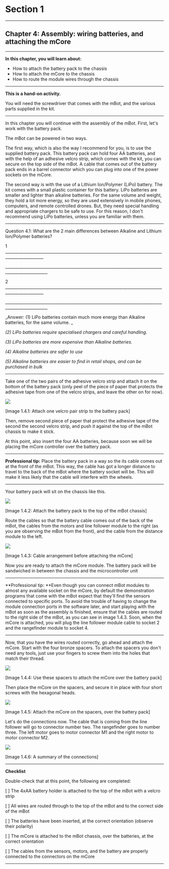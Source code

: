 # Section 1

---

## Chapter 4: Assembly: wiring batteries, and attaching the mCore

---

**In this chapter, you will learn about:**

* How to attach the battery pack to the chassis
* How to attach the mCore to the chassis
* How to route the module wires through the chassis

---

**This is a hand-on activity.**

You will need the screwdriver that comes with the mBot, and the various parts supplied in the kit.

---

In this chapter you will continue with the assembly of the mBot. First, let's work with the battery pack.

The mBot can be powered in two ways.

The first way, which is also the way I recommend for you, is to use the supplied battery pack. This battery pack can hold four AA batteries, and with the help of an adhesive velcro strip, which comes with the kit, you can secure on the top side of the mBot. A cable that comes out of the battery pack ends in a barrel connector which you can plug into one of the power sockets on the mCore.

The second way is with the use of a Lithium Ion/Polymer \(LiPo\) battery. The kit comes with a small plastic container for this battery. LiPo batteries are smaller and lighter than alkaline batteries. For the same volume and weight, they hold a lot more energy, so they are used extensively in mobile phones, computers, and remote controlled drones. But, they need special handling and appropriate chargers to be safe to use. For this reason, I don't recommend using LiPo batteries, unless you are familiar with them.

---

Question 4.1: What are the 2 main differences between Alkaline and Lithium Ion/Polymer batteries?

1 \_\_\_\_\_\_\_\_\_\_\_\_\_\_\_\_\_\_\_\_\_\_\_\_\_\_\_\_\_\_\_\_\_\_\_\_\_\_\_\_\_\_\_\_\_\_\_\_\_\_\_\_\_\_\_\_\_\_\_\_\_\_\_\_\_\_\_\_\_\_\_\_\_\_\_\_\_\_\_\_\_\_\_\_\_\_\_\_\_\_\_\_\_\_\_\_\_

\_\_\_\_\_\_\_\_\_\_\_\_\_\_\_\_\_\_\_\_\_\_\_\_\_\_\_\_\_\_\_\_\_\_\_\_\_\_\_\_\_\_\_\_\_\_\_\_\_\_\_\_\_\_\_\_\_\_\_\_\_\_\_\_\_\_\_\_\_\_\_\_\_\_\_\_\_\_\_\_\_\_\_\_\_\_\_\_\_\_\_\_\_\_\_\_\_\_\_

2 \_\_\_\_\_\_\_\_\_\_\_\_\_\_\_\_\_\_\_\_\_\_\_\_\_\_\_\_\_\_\_\_\_\_\_\_\_\_\_\_\_\_\_\_\_\_\_\_\_\_\_\_\_\_\_\_\_\_\_\_\_\_\_\_\_\_\_\_\_\_\_\_\_\_\_\_\_\_\_\_\_\_\_\_\_\_\_\_\_\_\_\_\_\_\_\_\_

\_\_\_\_\_\_\_\_\_\_\_\_\_\_\_\_\_\_\_\_\_\_\_\_\_\_\_\_\_\_\_\_\_\_\_\_\_\_\_\_\_\_\_\_\_\_\_\_\_\_\_\_\_\_\_\_\_\_\_\_\_\_\_\_\_\_\_\_\_\_\_\_\_\_\_\_\_\_\_\_\_\_\_\_\_\_\_\_\_\_\_\_\_\_\_\_\_\_\_

_Answer: \(1\) LiPo batteries contain much more energy than Alkaline batteries, for the same volume. _

_\(2\) LiPo batteries require specialised chargers and careful handling._

_\(3\) LiPo batteries are more expensive than Alkaline batteries._

_\(4\) Alkaline batteries are safer to use_

_\(5\) Alkaline batteries are easier to find in retail shops, and can be purchased in bulk_

---

Take one of the two pairs of the adhesive velcro strip and attach it on the bottom of the battery pack \(only peel of the piece of paper that protects the adhesive tape from one of the velcro strips, and leave the other on for now\).

![](/assets/2017-03-15_14-13-01.png)

\[Image 1.4.1: Attach one velcro pair strip to the battery pack\]

Then, remove second piece of paper that protect the adhesive tape of the second the second velcro strip, and push it against the top of the mBot chassis to make it stick.

At this point, also insert the four AA batteries, because soon we will be placing the mCore controller over the battery pack.

---

**Professional tip:** Place the battery pack in a way so the its cable comes out at the front of the mBot. This way, the cable has got a longer distance to travel to the back of the mBot where the battery socket will be. This will make it less likely that the cable will interfere with the wheels.

---

Your battery pack will sit on the chassis like this.

![](/assets/2017-03-15_14-14-09.png)

\[Image 1.4.2: Attach the battery pack to the top of the mBot chassis\]

Route the cables so that the battery cable comes out of the back of the mBot, the cables from the motors and line follower module to the right \(as you are observing the mBot from the front\), and the cable from the distance module to the left.

![](/assets/2017-03-15_14-26-09.png)

\[Image 1.4.3: Cable arrangement before attaching the mCore\]

Now you are ready to attach the mCore module. The battery pack will be sandwiched in between the chassis and the microcontroller unit

---

**Professional tip: **Even though you can connect mBot modules to almost any available socket on the mCore,  by default the demonstration programs that come with the mBot expect that they'll find the sensors connected to specific ports. To avoid the trouble of having to change the module connection ports in the software later, and start playing with the mBot as soon as the assembly is finished, ensure that the cables are routed to the right side of the mBot, as you can see in image 1.4.3. Soon, when the mCore is attached, you will plug the line follower module cable to socket 2 and the rangefinder module to socket 4.

---

Now, that you have the wires routed correctly, go ahead and attach the mCore. Start with the four bronze spacers. To attach the spacers you don't need any tools, just use your fingers to screw them into the holes that match their thread.

![](/assets/2017-03-15_14-36-52.png)

\[Image 1.4.4: Use these spacers to attach the mCore over the battery pack\]

Then place the mCore on the spacers, and secure it in place with four short screws with the hexagonal heads.

![](/assets/2017-03-15_14-37-23.png)

\[Image 1.4.5: Attach the mCore on the spacers, over the battery pack\]

Let's do the connections now. The cable that is coming from the line follower will go to connector number two. The rangefinder goes to number three. The left motor goes to motor connector M1 and the right motor to motor connector M2.

![](/assets/2017-03-15_14-42-26.png)

\[Image 1.4.6: A summary of the connections\]

---

**Checklist**

Double-check that at this point, the following are completed:

\[    \] The 4xAA battery holder is attached to the top of the mBot with a velcro strip

\[    \]  All wires are routed through to the top of the mBot and to the correct side of the mBot

\[    \]  The batteries have been inserted, at the correct orientation \(observe their polarity\)

\[    \]  The mCore is attached to the mBot chassis, over the batteries, at the correct orientation

\[    \] The cables from the sensors, motors, and the battery are properly connected to the connectors on the mCore

---



